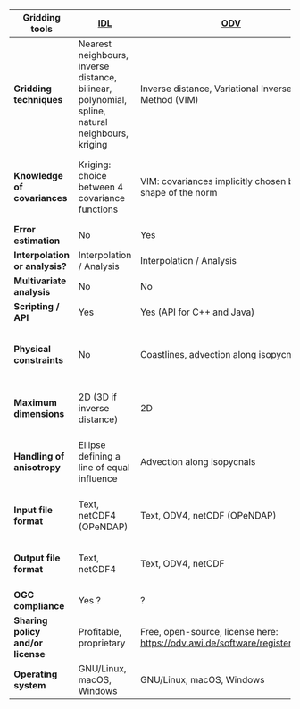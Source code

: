 |Gridding tools | [IDL](http://www.harrisgeospatial.com/ProductsandTechnology/Software/IDL.aspx) | [ODV](https://odv.awi.de/) | [IDV](http://www.unidata.ucar.edu/software/idv/) | [(arc)GIS](http://www.unidata.ucar.edu/software/idv/) | [DIVA](https://github.com/gher-ulg/DIVA) | [divand](https://github.com/gher-ulg/divand.jl)|[diva-on-web](http://ec.oceanbrowser.net/emodnet/diva.html) | [SURFER](http://www.goldensoftware.com/products/surfer) | [Ferret](http://ferret.pmel.noaa.gov/Ferret/) | [GNU R](https://www.r-project.org/)| [Panoply](https://www.giss.nasa.gov/tools/panoply/)|
| ------------- | --- | --- | --- | -------- | ---- | ------ | ---------- | ------ | ------ | ----- | -------|
|**Gridding techniques** | Nearest neighbours, inverse distance, bilinear, polynomial, spline, natural neighbours, kriging  |Inverse distance, Variational Inverse Method (VIM) | Inverse distance | Inverse distance, polynomial, spline, natural neighbours, kriging | Variational Inverse Method| Variational Inverse Method| Variational Inverse Method| Nearest neighbour, moving average, linear, inverse distance, radial basis function, (local) polynomial, natural neighbours, minimum curvature, Modified Shepard's Method, kriging| Nearest neighbour, moving average, linear |Inverse distance, moving average, linear, spline, kriging |Linear | 
|**Knowledge of covariances**| Kriging: choice between 4 covariance functions|VIM: covariances implicitly chosen by the shape of the norm|A priori|Kriging: choice between 5 variogram models|VIM: covariances implicitly chosen by the shape of the norm|VIM: covariances implicitly chosen by the shape of the norm|VIM: covariances implicitly chosen by the shape of the norm|Kriging: choice between 10 variogram models or a combination of each|A priori|Kriging: choice between 3 variogram models|A priori|
|**Error estimation**|No|Yes|No|No|Yes|Yes|Yes|No (only RMSE with respect to the data)|No|No|No|
|**Interpolation or analysis?**|Interpolation / Analysis|Interpolation / Analysis|Interpolation|Interpolation / Analysis|Analysis|Analysis|Analysis|Interpolation / Analysis|Interpolation|Interpolation / Analysis|Interpolation|
|**Multivariate analysis**|No|No|No|Yes (cokriging)|Yes|Yes|No|No|No|Yes|No|
|**Scripting / API**|Yes|Yes (API for C++ and Java)|Yes|Yes|Yes|Yes|Yes|Yes|Yes|Yes|Yes (beta)|
|**Physical constraints**|No|Coastlines, advection along isopycnals|No|No|Coastlines, advection fields, ocean bottom|Coastlines, advection fields|Coastlines, advection fields|No|No|No|No|
|**Maximum dimensions**|2D (3D if inverse distance)|2D|2D|2D|2D, pseudo-3D, pseudo-4D|nD|2D|2D|4D|2D|2D|
|**Handling of anisotropy**|Ellipse defining a line of equal influence|Advection along isopycnals|No specific feature|Covariance modeling along each direction|Variable correlation length field, advection fields|Advection fields|Advection fields|Angle of preferred direction|No specific feature|Angle of preferred direction|No specific feature|
|**Input file format**|Text, netCDF4 (OPeNDAP)|Text, ODV4, netCDF (OPeNDAP)|Text, GRIB, ESRI, netCDF (OPeNDAP),...|Text, ArcGIS, ESRI, raster, shapefile, netCDF4 (OPeNDAP),...|Text, ODV4|Text, netCDF4 (OPeNDAP)|Text, ODV4|Text, netCDF, AutoCAD DXF, Excel, SRTM HGT,...|Text, netCDF4 (OPeNDAP)|Text, Excel, .csv, netCDF4 (OPeNDAP)|NetCDF4 (OPeNDAP)|
|**Output file format**|Text, netCDF4|Text, ODV4, netCDF|JPEG and PNG images|ESRI, ERDAS, .tiff, images, netCDF4|GHER binary, text, netCDF|Text, netCDF4|netCDF, .mat, .kml, images|Text (.grd), images, MIF/MID, SHP/DBF, .klm, .svg, netCDF,...|Text, images, netCDF4|Text, images, Excel, netCDF4|Images (.png, .tiff, .gif,...)|
|**OGC compliance**|Yes ?|?|No ?|Yes|?|?|Yes|?|?|?|No ?|
|**Sharing policy and/or license**|Profitable, proprietary|Free, open-source, license here: https://odv.awi.de/software/register/terms/|Free, open-source, GNU LGPL|Profitable, proprietary, license here: https://developers.arcgis.com/terms/| Free, open-source, GNU GPL|Free, open-source, GNU GPL|Free, open-source, GNU GPL|Profitable, proprietary, license here: http://www.goldensoft}\\\url{ware.com/terms-of-use | Free, open-source, license here: http://ferret.pmel.noaa.gov/Ferret/downloads/ferret-legal |Free, open-source, GNU GPL |Free, open-source, license here: https://gcmd.nasa.gov/records/NASA_GISS_Panoply.html |
|**Operating system**|GNU/Linux, macOS, Windows|GNU/Linux, macOS, Windows|GNU/Linux, macOS, Windows|Windows|GNU/Linux, macOS, Windows|GNU/Linux, macOS, Windows|GNU/Linux, macOS, Windows|Windows|GNU/Linux, macOS, Windows|GNU/Linux, macOS, Windows|GNU/Linux, macOS, Windows|








